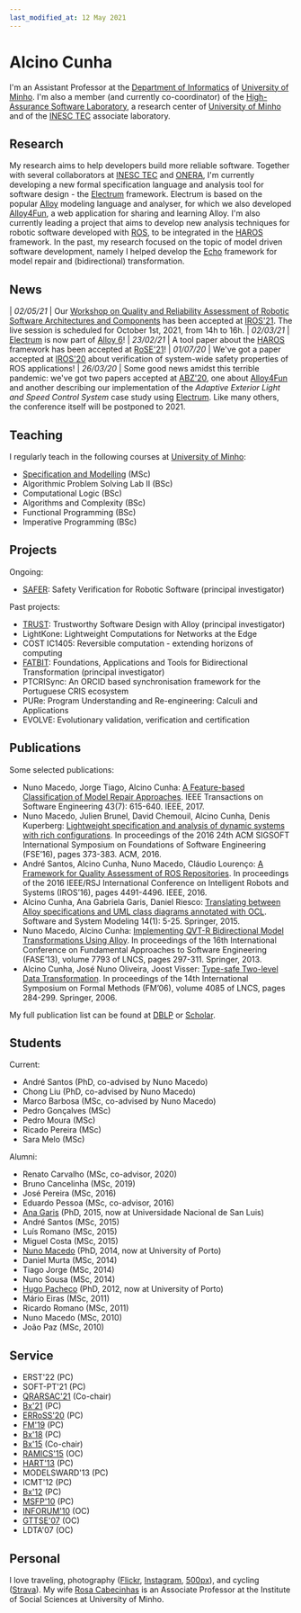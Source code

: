 ```yaml
---
last_modified_at: 12 May 2021
---
```


# Alcino Cunha

I'm an Assistant Professor at the [Department of Informatics](http://www.di.uminho.pt) of [University of Minho](http://www.uminho.pt). I'm also a member (and currently co-coordinator) of the [High-Assurance Software Laboratory](https://www.inesctec.pt/en/centres/haslab), a research center of [University of Minho](http://www.uminho.pt) and of the [INESC TEC](https://www.inesctec.pt) associate laboratory.

## Research

My research aims to help developers build more reliable software. Together with several collaborators at [INESC TEC](https://www.inesctec.pt) and [ONERA](https://www.onera.fr/en/centers/toulouse), I'm currently developing a new formal specification language and analysis tool for software design - the [Electrum](http://haslab.github.io/Electrum/) framework. Electrum is based on the popular [Alloy](https://alloytools.org) modeling language and analyser, for which we also developed [Alloy4Fun](http://alloy4fun.inesctec.pt), a web application for sharing and learning Alloy. I'm also currently leading a project that aims to develop new analysis techniques for robotic software developed with [ROS](https://www.ros.org), to be integrated in the [HAROS](https://github.com/git-afsantos/haros) framework. In the past, my research focused on the topic of model driven software development, namely I helped develop the [Echo](http://haslab.github.io/echo/) framework for model repair and (bidirectional) transformation.

## News

| *02/05/21* | Our [Workshop on Quality and Reliability Assessment of Robotic Software Architectures and Components](https://sites.google.com/view/qrarsac2021) has been accepted at [IROS'21](https://www.iros2021.org/). The live session is scheduled for October 1st, 2021, from 14h to 16h.
| *02/03/21* | [Electrum](http://haslab.github.io/Electrum/) is now part of [Alloy 6](https://github.com/AlloyTools/org.alloytools.alloy)!
| *23/02/21* | A tool paper about the [HAROS](https://github.com/git-afsantos/haros) framework has been accepted at [RoSE'21](https://rose-workshops.github.io/rose2021/)!
| *01/07/20* | We've got a paper accepted at [IROS'20](http://www.iros2020.org) about verification of system-wide safety properties of ROS applications!
| *26/03/20* | Some good news amidst this terrible pandemic: we've got two papers accepted at [ABZ'20](https://abz2020.uni-ulm.de), one about [Alloy4Fun](http://alloy4fun.inesctec.pt) and another describing our implementation of the *Adaptive Exterior Light and Speed Control System* case study using [Electrum](http://haslab.github.io/Electrum/). Like many others, the conference itself will be postponed to 2021.

## Teaching

I regularly teach in the following courses at [University of Minho](http://www.uminho.pt):

- [Specification and Modelling](https://haslab.github.io/MFES/EM/2021/index) (MSc)
- Algorithmic Problem Solving Lab II (BSc)
- Computational Logic (BSc)
- Algorithms and Complexity (BSc)
- Functional Programming (BSc)
- Imperative Programming (BSc)

## Projects

Ongoing:
- [SAFER](http://haslab.github.io/SAFER/): Safety Verification for Robotic Software (principal investigator)

Past projects:

- [TRUST](http://haslab.github.io/TRUST/): Trustworthy Software Design with Alloy (principal investigator)
- LightKone: Lightweight Computations for Networks at the Edge
- COST IC1405: Reversible computation - extending horizons of computing
- [FATBIT](http://wiki.di.uminho.pt/twiki/bin/view/Research/FATBIT/WebHome): Foundations, Applications and Tools for Bidirectional Transformation (principal investigator)
- PTCRISync: An ORCID based synchronisation framework for the Portuguese CRIS ecosystem
- PURe: Program Understanding and Re-engineering: Calculi and Applications
- EVOLVE: Evolutionary validation, verification and certification

## Publications

Some selected publications:

- Nuno Macedo, Jorge Tiago, Alcino Cunha: [A Feature-based Classification of Model Repair Approaches](https://doi.org/10.1109/TSE.2016.2620145). IEEE Transactions on Software Engineering 43(7): 615-640. IEEE, 2017.
- Nuno Macedo, Julien Brunel, David Chemouil, Alcino Cunha, Denis Kuperberg: [Lightweight specification and analysis of dynamic systems with rich configurations](https://doi.org/10.1145/2950290.2950318). In proceedings of the 2016 24th ACM SIGSOFT International Symposium on Foundations of Software Engineering (FSE’16), pages 373-383. ACM, 2016.
- André Santos, Alcino Cunha, Nuno Macedo, Cláudio Lourenço: [A Framework for Quality Assessment of ROS Repositories](https://doi.org/10.1109/IROS.2016.7759661). In proceedings of the 2016 IEEE/RSJ International Conference on Intelligent Robots and Systems (IROS’16), pages 4491-4496. IEEE, 2016.
- Alcino Cunha, Ana Gabriela Garis, Daniel Riesco: [Translating between Alloy specifications and UML class diagrams annotated with OCL](https://doi.org/10.1007/s10270-013-0353-5). Software and System Modeling 14(1): 5-25. Springer, 2015.
- Nuno Macedo, Alcino Cunha: [Implementing QVT-R Bidirectional Model Transformations Using Alloy](https://doi.org/10.1007/978-3-642-37057-1_22). In proceedings of the 16th International Conference on Fundamental Approaches to Software Engineering (FASE’13), volume 7793 of LNCS, pages 297-311. Springer, 2013.
- Alcino Cunha, José Nuno Oliveira, Joost Visser: [Type-safe Two-level Data Transformation](https://doi.org/10.1007/11813040_20). In proceedings of the 14th International Symposium on Formal Methods (FM’06), volume 4085 of LNCS, pages 284-299. Springer, 2006.

My full publication list can be found at [DBLP](https://dblp.uni-trier.de/pers/hd/c/Cunha:Alcino.html) or [Scholar](https://scholar.google.com/citations?hl=en&user=aT3gF_cAAAAJ).

## Students

Current:

- André Santos (PhD, co-advised by Nuno Macedo)
- Chong Liu (PhD, co-advised by Nuno Macedo)
- Marco Barbosa (MSc, co-advised by Nuno Macedo)
- Pedro Gonçalves (MSc)
- Pedro Moura (MSc)
- Ricado Pereira (MSc)
- Sara Melo (MSc)

Alumni:

- Renato Carvalho (MSc, co-advisor, 2020)
- Bruno Cancelinha (MSc, 2019)
- José Pereira (MSc, 2016)
- Eduardo Pessoa (MSc, co-advisor, 2016)
- [Ana Garis](http://www0.unsl.edu.ar/~agaris/) (PhD, 2015, now at Universidade Nacional de San Luis)
- André Santos (MSc, 2015)
- Luís Romano (MSc, 2015)
- Miguel Costa (MSc, 2015)
- [Nuno Macedo](https://nmacedo.github.io) (PhD,  2014, now at University of Porto)
- Daniel Murta (MSc, 2014)
- Tiago Jorge (MSc, 2014)
- Nuno Sousa (MSc, 2014)
- [Hugo Pacheco](https://sigarra.up.pt/fcup/pt/func_geral.formview?p_codigo=652136) (PhD, 2012, now at University of Porto)
- Mário Eiras (MSc, 2011)
- Ricardo Romano (MSc, 2011)
- Nuno Macedo (MSc, 2010)
- João Paz (MSc, 2010)


## Service

- ERST'22 (PC)
- SOFT-PT'21 (PC)
- [QRARSAC'21](https://sites.google.com/view/qrarsac2021) (Co-chair)
- [Bx'21](http://bx-community.wikidot.com/bx2021:home) (PC)
- [ERRoSS'20](https://www.erross.org) (PC)
- [FM'19](http://formalmethods2019.inesctec.pt) (PC)
- [Bx'18](https://2018.programming-conference.org/track/bx-2018-papers) (PC)
- [Bx'15](http://bx-community.wikidot.com/bx2015:home) (Co-chair)
- [RAMICS'15](https://ramics2015.di.uminho.pt) (OC)
- [HART'13](http://www.imn.htwk-leipzig.de/HART2013/) (PC)
- MODELSWARD'13 (PC)
- ICMT'12 (PC)
- [Bx'12](http://www.program-transformation.org/BX12) (PC)
- [MSFP'10](http://cs.ioc.ee/msfp/msfp2010/) (PC)
- [INFORUM'10](http://inforum.org.pt/INForum2010) (OC)
- [GTTSE'07](http://wiki.di.uminho.pt/twiki/bin/view/Events/GTTSE2007/WebHome) (OC)
- LDTA'07 (OC)

## Personal

I love traveling, photography ([Flickr](https://www.flickr.com/photos/rosino), [Instagram](https://www.instagram.com/alcino.cunha/), [500px](https://500px.com/rosino)), and cycling ([Strava](http://app.strava.com/athletes/1914477)). My wife [Rosa Cabecinhas](https://scholar.google.com/citations?user=Snc2IyYAAAAJ&hl=en) is an Associate Professor at the Institute of Social Sciences at University of Minho.
